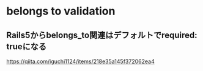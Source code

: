 # belongs to validation
## Rails5からbelongs_to関連はデフォルトでrequired: trueになる
https://qiita.com/iguchi1124/items/218e35a145f372062ea4